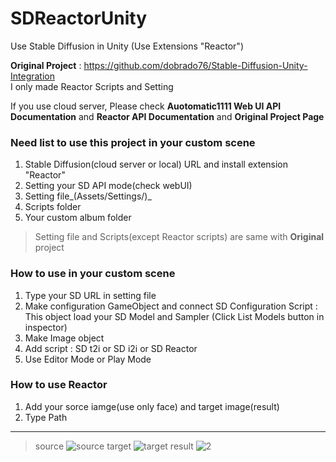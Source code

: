 # SDReactorUnity
Use Stable Diffusion in Unity (Use Extensions "Reactor")


**Original Project** : https://github.com/dobrado76/Stable-Diffusion-Unity-Integration   
I only made Reactor Scripts and Setting


If you use cloud server, Please check **Auotomatic1111 Web UI API Documentation** and **Reactor API Documentation** and **Original Project Page**

### Need list to use this project in your custom scene
1. Stable Diffusion(cloud server or local) URL and install extension "Reactor"
2. Setting your SD API mode(check webUI) 
3. Setting file_(Assets/Settings/)_
4. Scripts folder
5. Your custom album folder
> Setting file and Scripts(except Reactor scripts) are same with **Original** project


### How to use in your custom scene 
1. Type your SD URL in setting file
2. Make configuration GameObject and connect SD Configuration Script : This object load your SD Model and Sampler (Click List Models button in inspector)
3. Make Image object
4. Add script : SD t2i or SD i2i or SD Reactor
5. Use Editor Mode or Play Mode


### How to use Reactor
1. Add your sorce iamge(use only face) and target image(result)
2. Type Path
---

>source
![source](https://github.com/WooChan-Noh/SDReactorUnity/assets/103042258/2ea3ff9f-220b-4f8a-9690-01a662539aee)
>target
![target](https://github.com/WooChan-Noh/SDReactorUnity/assets/103042258/40b9ea93-7fef-4f03-963e-546e71130fe7)
>result
![2](https://github.com/WooChan-Noh/SDReactorUnity/assets/103042258/22983f1b-eae9-4afd-bbad-37513e36b500)
